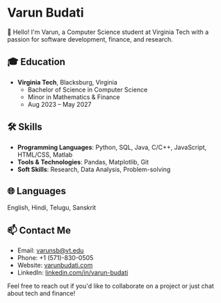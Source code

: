 # Varun Budati

👋 Hello! I'm Varun, a Computer Science student at Virginia Tech with a passion for software development, finance, and research.

## 🎓 Education
- **Virginia Tech**, Blacksburg, Virginia
  - Bachelor of Science in Computer Science
  - Minor in Mathematics & Finance
  - Aug 2023 – May 2027

## 🛠 Skills
- **Programming Languages**: Python, SQL, Java, C/C++, JavaScript, HTML/CSS, Matlab
- **Tools & Technologies**: Pandas, Matplotlib, Git
- **Soft Skills**: Research, Data Analysis, Problem-solving

## 🌐 Languages
English, Hindi, Telugu, Sanskrit

## 📫 Contact Me
- Email: varunsb@vt.edu
- Phone: +1 (571)-830-0505
- Website: [varunbudati.com](https://varunbudati.com)
- LinkedIn: [linkedin.com/in/varun-budati](https://www.linkedin.com/in/varun-budati)

Feel free to reach out if you'd like to collaborate on a project or just chat about tech and finance!

<!---
varunbudati/varunbudati is a ✨ special ✨ repository because its `README.md` (this file) appears on your GitHub profile.
You can click the Preview link to take a look at your changes.
--->
